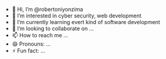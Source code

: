 - 👋 Hi, I’m @robertoniyonzima
- 👀 I’m interested in cyber security, web development
- 🌱 I’m currently learning evert kind of software development
- 💞️ I’m looking to collaborate on ...
- 📫 How to reach me ...
- 😄 Pronouns: ...
- ⚡ Fun fact: ...

<!---
robertoniyonzima/robertoniyonzima is a ✨ special ✨ repository because its `README.md` (this file) appears on your GitHub profile.
You can click the Preview link to take a look at your changes.
--->
